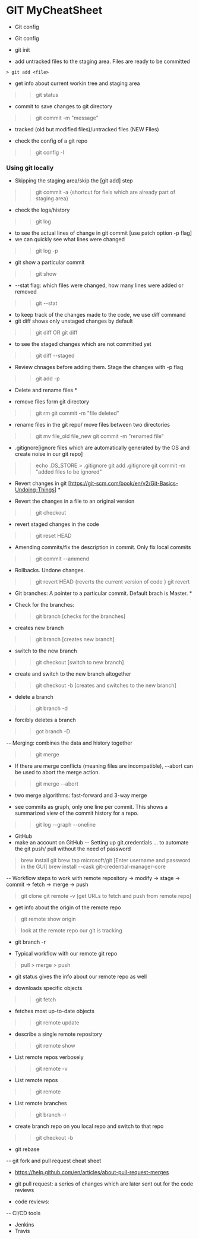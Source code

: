 # GIT MyCheatSheet
* Git config
> 
* Git config
>
* git init

* add untracked files to the staging area. Files are ready to be committed

```
> git add <file>
```


* get info about current workin tree and staging area
>> git status

* commit to save changes to git directory
>> git commit -m "message"

* tracked (old but modified files)/untracked files (NEW FIles)
>>

* check the config of a git repo
>> git config -l

### Using git locally

* Skipping the staging area/skip the [git add] step
>> git commit -a {shortcut for fiels which are already part of staging area}

* check the logs/history
>> git log

* to see the actual lines of change in git commit [use patch option -p flag]
* we can quickly see what lines were changed
>> git log -p

* git show a particular commit
>> git show <commitId>

* --stat flag: which files were changed, how many lines were added or removed
>> git --stat

* to keep track of the changes made to the code, we use diff command
* git diff shows only unstaged changes by default
>> git diff <file>  OR git diff

* to see the staged changes which are not committed yet
>> git diff --staged

* Review chnages before adding them. Stage the changes with -p flag
>> git add -p

* Delete and rename files *

* remove files form git directory
>> git rm <file>
>> git commit -m "file deleted"

* rename files in the git repo/ move files between two directories
>> git mv file_old file_new
>> git commit -m  "renamed file"

* .gitignore[ignore files which are automatically generated by the OS and create noise in our git repo]
>> echo .DS_STORE > .gitignore
>> git add .gitignore
>> git commit -m "added files to be ignored"

* Revert changes in git [https://git-scm.com/book/en/v2/Git-Basics-Undoing-Things] * 

* Revert the changes in a file to an original version
>> git checkout <file>

* revert staged changes in the code
>> git reset HEAD <file which needs to be removed from the staged area>

* Amending commits/fix the description in commit. Only fix local commits
>> git commit --ammend

* Rollbacks. Undone changes.
>> git revert HEAD <filename>{reverts the current version of code }
>> git revert <commitID>

* Git branches: A pointer to a particular commit. Default brach is Master. * 

* Check for the branches:
>> git branch  [checks for the branches]

* creates new branch
>> git branch <newBranchName> [creates new branch]

* switch to the new branch
>> git checkout <newBranchName> [switch to new branch]

* create and switch to the new branch altogether
>> git checkout -b <newBranch2> [creates and switches to the new branch]

* delete a branch
>> git branch -d <branch>
* forcibly deletes a branch
>> got branch -D <branchName>

-- Merging: combines the data and history together
>> git merge

- If there are merge conflicts (meaning files are incompatible), --abort can be used to abort the merge action.
>> git merge --abort

- two merge algorithms: fast-forward and 3-way merge

- see commits as graph, only one line per commit. This shows a summarized view of the commit history for a repo.
>> git log --graph --oneline

- GitHub
- make an account on GitHub
-- Setting up git.credentials ... to automate the git push/ pull without the need of password
> brew install git
> brew tap microsoft/git [Enter username and password in the GUI]
> brew install --cask git-credential-manager-core

-- Workflow steps to work with remote repository
-> modify -> stage -> commit -> fetch -> merge -> push

> git clone
> git remote -v [get URLs to fetch and push from remote repo]

- get info about the origin of the remote repo
> git remote show origin

> look at the remote repo our git is tracking
- git branch -r

- Typical workflow with our remote git repo
> pull > merge > push

- git status gives the info about our remote repo as well

- downloads specific objects
>> git fetch

- fetches most up-to-date objects
>> git remote update

- describe a single remote repository
>> git remote show <repoName>

- List remote repos verbosely
>> git remote -v

- List remote repos
>> git remote

- List remote branches
>> git branch -r

- create branch repo on you local repo and switch to that repo
>> git checkout -b <branchName>

- git rebase

-- git fork and pull request cheat sheet
- https://help.github.com/en/articles/about-pull-request-merges

- git pull request: a series of changes which are later sent out for the code reviews
- code reviews:
  
-- CI/CD tools
- Jenkins
- Travis



